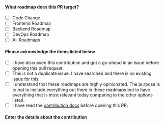 #### What roadmap does this PR target?

- [ ] Code Change
- [ ] Frontend Roadmap
- [ ] Backend Roadmap
- [ ] DevOps Roadmap
- [ ] All Roadmaps

#### Please acknowledge the items listed below

- [ ] I have discussed this contribution and got a go-ahead in an issue before opening this pull request.
- [ ] This is not a duplicate issue. I have searched and there is no existing issue for this.
- [ ] I understand that these roadmaps are highly opinionated. The purpose is to not to include everything out there in these roadmaps but to have everything that is most relevant today comparing to the other options listed.
- [ ] I have read the [contribution docs](../contributing.md) before opening this PR.

#### Enter the details about the contribution

<!-- Enter the details here -->

